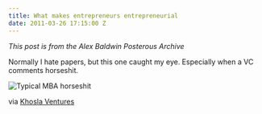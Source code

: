 ```yaml
---
title: What makes entrepreneurs entrepreneurial
date: 2011-03-26 17:15:00 Z
---
```


*This post is from the Alex Baldwin Posterous Archive*

Normally I hate papers, but this one caught my eye. Especially when a VC comments horseshit.

![Typical MBA horseshit](khosla-cube.png)

via [Khosla Ventures](https://www.khoslaventures.com/presentations/What_makes_entrepreneurs_entrepreneurial.pdf)
